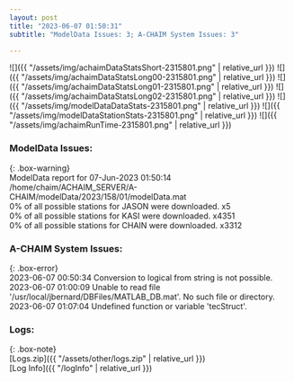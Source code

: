 ```yaml
---
layout: post
title: "2023-06-07 01:50:31"
subtitle: "ModelData Issues: 3; A-CHAIM System Issues: 3"

---
```


![]({{ "/assets/img/achaimDataStatsShort-2315801.png" | relative_url }})
![]({{ "/assets/img/achaimDataStatsLong00-2315801.png" | relative_url }})
![]({{ "/assets/img/achaimDataStatsLong01-2315801.png" | relative_url }})
![]({{ "/assets/img/achaimDataStatsLong02-2315801.png" | relative_url }})
![]({{ "/assets/img/modelDataDataStats-2315801.png" | relative_url }})
![]({{ "/assets/img/modelDataStationStats-2315801.png" | relative_url }})
![]({{ "/assets/img/achaimRunTime-2315801.png" | relative_url }})


### ModelData Issues:  
  
{: .box-warning}  
 ModelData report for 07-Jun-2023 01:50:14   
 /home/chaim/ACHAIM_SERVER/A-CHAIM/modelData/2023/158/01/modelData.mat   
 0% of all possible stations for JASON were downloaded. x5   
 0% of all possible stations for KASI were downloaded. x4351   
 0% of all possible stations for CHAIN were downloaded. x3312   
  
### A-CHAIM System Issues:  
  
{: .box-error}  
2023-06-07 00:50:34 Conversion to logical from string is not possible.  
2023-06-07 01:00:09 Unable to read file '/usr/local/jbernard/DBFiles/MATLAB_DB.mat'. No such file or directory.  
2023-06-07 01:07:04 Undefined function or variable 'tecStruct'.  

### Logs:  
  
{: .box-note}  
[Logs.zip]({{ "/assets/other/logs.zip" | relative_url }})  
[Log Info]({{ "/logInfo" | relative_url }})  
